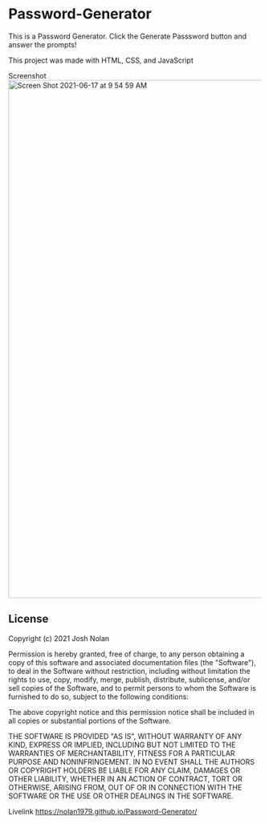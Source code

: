 # Password-Generator

This is a Password Generator. Click the Generate Passsword button and answer the prompts!

This project was made with HTML, CSS, and JavaScript

Screenshot<img width="1033" alt="Screen Shot 2021-06-17 at 9 54 59 AM" src="https://user-images.githubusercontent.com/53482411/122421697-2f22a680-cf52-11eb-9e0a-20297dc09b59.png">

## License
Copyright (c) 2021 Josh Nolan

Permission is hereby granted, free of charge, to any person obtaining a copy of this software and associated documentation files (the "Software"), to deal in the Software without restriction, including without limitation the rights to use, copy, modify, merge, publish, distribute, sublicense, and/or sell copies of the Software, and to permit persons to whom the Software is furnished to do so, subject to the following conditions:

The above copyright notice and this permission notice shall be included in all copies or substantial portions of the Software.

THE SOFTWARE IS PROVIDED "AS IS", WITHOUT WARRANTY OF ANY KIND, EXPRESS OR IMPLIED, INCLUDING BUT NOT LIMITED TO THE WARRANTIES OF MERCHANTABILITY, FITNESS FOR A PARTICULAR PURPOSE AND NONINFRINGEMENT. IN NO EVENT SHALL THE AUTHORS OR COPYRIGHT HOLDERS BE LIABLE FOR ANY CLAIM, DAMAGES OR OTHER LIABILITY, WHETHER IN AN ACTION OF CONTRACT, TORT OR OTHERWISE, ARISING FROM, OUT OF OR IN CONNECTION WITH THE SOFTWARE OR THE USE OR OTHER DEALINGS IN THE SOFTWARE.


Livelink
https://nolan1979.github.io/Password-Generator/
